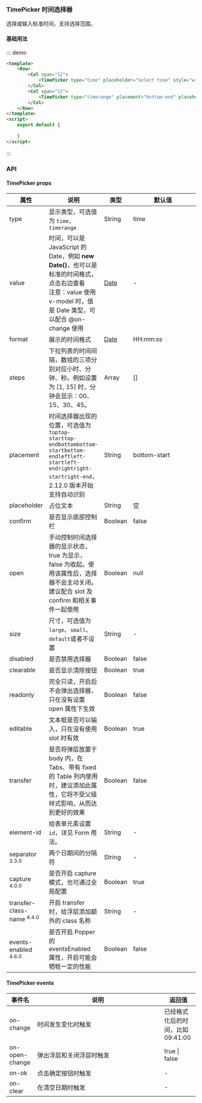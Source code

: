 ### TimePicker 时间选择器
选择或输入标准时间，支持选择范围。
#### 基础用法
::: demo  
```html
<template>
    <Row>
        <Col span="12">
            <TimePicker type="time" placeholder="Select time" style="width: 168px"></TimePicker>
        </Col>
        <Col span="12">
            <TimePicker type="timerange" placement="bottom-end" placeholder="Select time" style="width: 168px"></TimePicker>
        </Col>
    </Row>
</template>
<script>
    export default {
        
    }
</script>
```
:::
### API
#### TimePicker props
<table>
  <colgroup>
  <col>
  <col>
  <col>
  <col width="200">
  </colgroup>
  <thead>
    <tr>
      <th>属性</th>
      <th>说明</th>
      <th>类型</th>
      <th>默认值</th>
    </tr>
  </thead>
  <tbody>
    <tr>
      <td>type</td>
      <td>显示类型，可选值为 <code>time</code>、<code>timerange</code></td>
      <td>String</td>
      <td>time</td>
    </tr>
    <tr>
      <td>value</td>
      <td> 时间，可以是 JavaScript 的 Date，例如 <strong>new Date()</strong>，也可以是标准的时间格式，点击右边查看<br>
        注意：value 使用 v-model 时，值是 Date 类型，可以配合 @on-change 使用 </td>
      <td><a href="javascript:void(0)"><i class="ivu-icon ivu-icon-information-circled"></i> Date</a></td>
      <td>-</td>
    </tr>
    <tr>
      <td>format</td>
      <td>展示的时间格式</td>
      <td><a href="javascript:void(0)"><i class="ivu-icon ivu-icon-information-circled"></i> Date</a></td>
      <td>HH:mm:ss</td>
    </tr>
    <tr>
      <td>steps</td>
      <td>下拉列表的时间间隔，数组的三项分别对应小时、分钟、秒。例如设置为 [1, 15] 时，分钟会显示：00、15、30、45。</td>
      <td>Array</td>
      <td>[]</td>
    </tr>
    <tr>
      <td>placement</td>
      <td>时间选择器出现的位置，可选值为<code>top</code><code>top-start</code><code>top-end</code><code>bottom</code><code>bottom-start</code><code>bottom-end</code><code>left</code><code>left-start</code><code>left-end</code><code>right</code><code>right-start</code><code>right-end</code>，2.12.0 版本开始支持自动识别</td>
      <td>String</td>
      <td>bottom-start</td>
    </tr>
    <tr>
      <td>placeholder</td>
      <td>占位文本</td>
      <td>String</td>
      <td>空</td>
    </tr>
    <tr>
      <td>confirm</td>
      <td>是否显示底部控制栏</td>
      <td>Boolean</td>
      <td>false</td>
    </tr>
    <tr>
      <td>open</td>
      <td>手动控制时间选择器的显示状态，true 为显示，false 为收起。使用该属性后，选择器不会主动关闭。建议配合 slot 及 confirm 和相关事件一起使用</td>
      <td>Boolean</td>
      <td>null</td>
    </tr>
    <tr>
      <td>size</td>
      <td>尺寸，可选值为<code>large</code>、<code>small</code>、<code>default</code>或者不设置</td>
      <td>String</td>
      <td>-</td>
    </tr>
    <tr>
      <td>disabled</td>
      <td>是否禁用选择器</td>
      <td>Boolean</td>
      <td>false</td>
    </tr>
    <tr>
      <td>clearable</td>
      <td>是否显示清除按钮</td>
      <td>Boolean</td>
      <td>true</td>
    </tr>
    <tr>
      <td>readonly</td>
      <td>完全只读，开启后不会弹出选择器，只在没有设置 open 属性下生效</td>
      <td>Boolean</td>
      <td>false</td>
    </tr>
    <tr>
      <td>editable</td>
      <td>文本框是否可以输入，只在没有使用 slot 时有效</td>
      <td>Boolean</td>
      <td>true</td>
    </tr>
    <tr>
      <td>transfer</td>
      <td>是否将弹层放置于 body 内，在 Tabs、带有 fixed 的 Table 列内使用时，建议添加此属性，它将不受父级样式影响，从而达到更好的效果</td>
      <td>Boolean</td>
      <td>false</td>
    </tr>
    <tr>
      <td>element-id</td>
      <td>给表单元素设置 <code>id</code>，详见 Form 用法。</td>
      <td>String</td>
      <td>-</td>
    </tr>
    <tr>
      <td>separator <span class="ivu-badge"> <sup class="ivu-badge-count ivu-badge-count-alone">3.3.0</sup></span></td>
      <td>两个日期间的分隔符</td>
      <td>String</td>
      <td> - </td>
    </tr>
    <tr>
      <td>capture <span class="ivu-badge"> <sup class="ivu-badge-count ivu-badge-count-alone">4.0.0</sup></span></td>
      <td>是否开启 capture 模式，也可通过全局配置</td>
      <td>Boolean</td>
      <td>true</td>
    </tr>
    <tr>
      <td>transfer-class-name <span class="ivu-badge"> <sup class="ivu-badge-count ivu-badge-count-alone">4.4.0</sup></span></td>
      <td>开启 transfer 时，给浮层添加额外的 class 名称</td>
      <td>String</td>
      <td>-</td>
    </tr>
    <tr>
      <td>events-enabled <span class="ivu-badge"> <sup class="ivu-badge-count ivu-badge-count-alone">4.6.0</sup></span></td>
      <td>是否开启 Popper 的 eventsEnabled 属性，开启可能会牺牲一定的性能</td>
      <td>Boolean</td>
      <td>false</td>
    </tr>
  </tbody>
</table>

#### TimePicker events
<table>
  <thead>
    <tr>
      <th>事件名</th>
      <th style="width: 322px">说明</th>
      <th>返回值</th>
    </tr>
  </thead>
  <tbody>
    <tr>
      <td>on-change</td>
      <td>时间发生变化时触发</td>
      <td>已经格式化后的时间，比如 09:41:00</td>
    </tr>
    <tr>
      <td>on-open-change</td>
      <td>弹出浮层和关闭浮层时触发</td>
      <td>true | false</td>
    </tr>
    <tr>
      <td>on-ok</td>
      <td>点击确定按钮时触发</td>
      <td>-</td>
    </tr>
    <tr>
      <td>on-clear</td>
      <td>在清空日期时触发</td>
      <td>-</td>
    </tr>
  </tbody>
</table>
